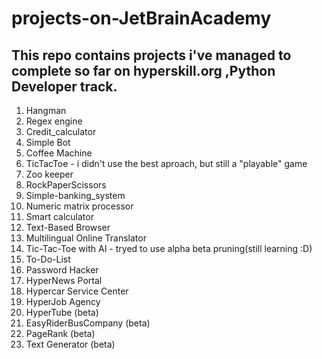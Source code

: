 # projects-on-JetBrainAcademy
## This repo contains projects i've managed to complete so far on hyperskill.org ,Python Developer track.
1. Hangman
2. Regex engine
3. Credit_calculator
4. Simple Bot
5. Coffee Machine
6. TicTacToe - i didn't use the best aproach, but still a "playable" game 
7. Zoo keeper
8. RockPaperScissors
9. Simple-banking_system
10. Numeric matrix processor 
11. Smart calculator
12. Text-Based Browser
13. Multilingual Online Translator
14. Tic-Tac-Toe with AI - tryed to use alpha beta pruning(still learning :D)
15. To-Do-List
16. Password Hacker
17. HyperNews Portal
18. Hypercar Service Center
19. HyperJob Agency
20. HyperTube (beta)
21. EasyRiderBusCompany (beta)
22. PageRank (beta)
23. Text Generator (beta)
